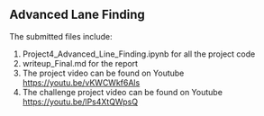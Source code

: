 ## Advanced Lane Finding
The submitted files include:
1. Project4_Advanced_Line_Finding.ipynb for all the project code
2. writeup_Final.md for the report
3. The project video can be found on Youtube https://youtu.be/vKWCWkf6Als
4. The challenge project video can be found on Youtube https://youtu.be/lPs4XtQWpsQ

